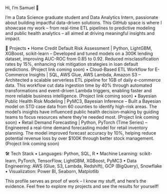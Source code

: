 Hi, I’m Samuel 👋

I’m a Data Science graduate student and Data Analytics Intern, passionate about building impactful data-driven solutions. This GitHub space is where I showcase my work – from real-time ETL pipelines to predictive modeling and public health analytics – all aimed at driving meaningful insights and impact.

🚀 Projects
	•	Home Credit Default Risk Assessment | Python, LightGBM, XGBoost, scikit-learn – Developed and tuned models on a 300K lending dataset, improving AUC-ROC from 0.85 to 0.92. Reduced misclassification rates by 15%, enhancing risk mitigation strategies in loan default predictions. (Project link coming soon)
	•	Cloud-Based ETL Workflow for E-Commerce Insights | SQL, AWS Glue, AWS Lambda, Amazon S3 – Architected a scalable serverless ETL pipeline for 1GB of daily e-commerce data. This workflow cut data ingestion time by 40% through automated transformations and event-driven Lambda triggers, enabling faster and more reliable business intelligence. (Project link coming soon)
	•	Bayesian Public Health Risk Modeling | PyMC3, Bayesian Inference – Built a Bayesian model on STD case data from 60 counties to identify high-risk areas. The model’s insights have influenced public health decision-making by guiding teams to focus resources where they’re needed most. (Project link coming soon)
	•	Retail Demand Forecasting | Python, PyTorch (Time Series) – Engineered a real-time demand forecasting model for retail inventory planning. The model improved forecast accuracy by 10%, helping reduce potential revenue loss by over $100K through better stock management. (Project link coming soon)

🛠 Tech Stack
	•	Languages: Python, SQL, R
	•	Machine Learning: scikit-learn, PyTorch, TensorFlow, LightGBM, XGBoost, PyMC3
	•	Data Engineering: AWS (Glue, S3, Lambda, Redshift), GCP (BigQuery), Snowflake
	•	Visualization: Power BI, Seaborn, Matplotlib

This profile serves as proof of work – I know my stuff, and here’s the evidence. Feel free to explore my projects and see the results for yourself!
